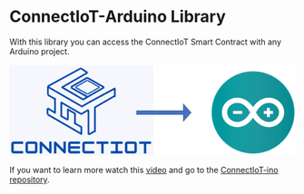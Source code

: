# ConnectIoT-Arduino Library
With this library you can access the ConnectIoT Smart Contract with any Arduino project.

<center>

![Arq,use](../assets/images/ConnectIoTino.png)

</center>

If you want to learn more watch this [video]() and go to the [ConnectIoT-ino repository](https://github.com/paul-cruz/ConnectIoT-ino).